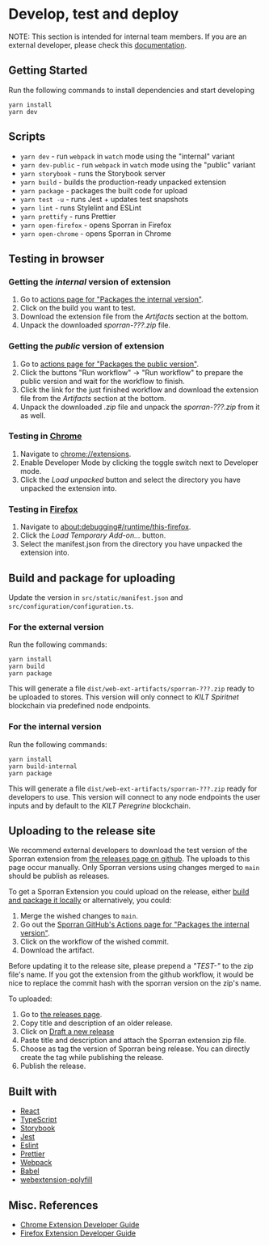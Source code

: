 # Develop, test and deploy

NOTE: This section is intended for internal team members. If you are an external developer, please check this [documentation](./external.md).

## Getting Started

Run the following commands to install dependencies and start developing

```
yarn install
yarn dev
```

## Scripts

- `yarn dev` - run `webpack` in `watch` mode using the "internal" variant
- `yarn dev-public` - run `webpack` in `watch` mode using the "public" variant
- `yarn storybook` - runs the Storybook server
- `yarn build` - builds the production-ready unpacked extension
- `yarn package` - packages the built code for upload
- `yarn test -u` - runs Jest + updates test snapshots
- `yarn lint` - runs Stylelint and ESLint
- `yarn prettify` - runs Prettier
- `yarn open-firefox` - opens Sporran in Firefox
- `yarn open-chrome` - opens Sporran in Chrome

## Testing in browser

### Getting the _internal_ version of extension

1. Go to [actions page for "Packages the internal version"](https://github.com/KILTprotocol/sporran-extension/actions/workflows/publish.yaml).
1. Click on the build you want to test.
1. Download the extension file from the _Artifacts_ section at the bottom.
1. Unpack the downloaded _sporran-???.zip_ file.

### Getting the _public_ version of extension

1. Go to [actions page for "Packages the public version"](https://github.com/KILTprotocol/sporran-extension/actions/workflows/stores.yaml).
1. Click the buttons "Run workflow" -> "Run workflow" to prepare the public version and wait for the workflow to finish.
1. Click the link for the just finished workflow and download the extension file from the _Artifacts_ section at the bottom.
1. Unpack the downloaded _.zip_ file and unpack the _sporran-???.zip_ from it as well.

### Testing in [Chrome](https://developer.chrome.com/docs/extensions/mv2/getstarted/#manifest)

1. Navigate to [chrome://extensions](chrome://extensions).
1. Enable Developer Mode by clicking the toggle switch next to Developer mode.
1. Click the _Load unpacked_ button and select the directory you have unpacked the extension into.

### Testing in [Firefox](https://extensionworkshop.com/documentation/develop/temporary-installation-in-firefox/)

1. Navigate to [about:debugging#/runtime/this-firefox](about:debugging#/runtime/this-firefox).
1. Click the _Load Temporary Add-on..._ button.
1. Select the manifest.json from the directory you have unpacked the extension into.

## Build and package for uploading

Update the version in `src/static/manifest.json` and `src/configuration/configuration.ts`.

### For the external version

Run the following commands:

```
yarn install
yarn build
yarn package
```

This will generate a file `dist/web-ext-artifacts/sporran-???.zip` ready to be uploaded to stores.
This version will only connect to _KILT Spiritnet_ blockchain via predefined node endpoints.

### For the internal version

Run the following commands:

```
yarn install
yarn build-internal
yarn package
```

This will generate a file `dist/web-ext-artifacts/sporran-???.zip` ready for developers to use.
This version will connect to any node endpoints the user inputs and by default to the _KILT Peregrine_ blockchain.

## Uploading to the release site

We recommend external developers to download the test version of the Sporran extension from [the releases page on github](https://github.com/BTE-Trusted-Entity/sporran-extension/releases).
The uploads to this page occur manually.
Only Sporran versions using changes merged to `main` should be publish as releases.

To get a Sporran Extension you could upload on the release, either [build and package it locally](#For-the-internal-version) or alternatively, you could:

1. Merge the wished changes to `main`.
2. Go out the [Sporran GitHub's Actions page for "Packages the internal version"](https://github.com/BTE-Trusted-Entity/sporran-extension/actions/workflows/publish.yaml).
3. Click on the workflow of the wished commit.
4. Download the artifact.

Before updating it to the release site, please prepend a _"TEST-"_ to the zip file's name.
If you got the extension from the github workflow, it would be nice to replace the commit hash with the sporran version on the zip's name.

To uploaded:

1. Go to [the releases page](https://github.com/BTE-Trusted-Entity/sporran-extension/releases).
2. Copy title and description of an older release.
3. Click on [Draft a new release](https://github.com/BTE-Trusted-Entity/sporran-extension/releases/new)
4. Paste title and description and attach the Sporran extension zip file.
5. Choose as tag the version of Sporran being release.
   You can directly create the tag while publishing the release.
6. Publish the release.

## Built with

- [React](https://reactjs.org)
- [TypeScript](https://www.typescriptlang.org/)
- [Storybook](https://storybook.js.org/)
- [Jest](https://jestjs.io)
- [Eslint](https://eslint.org/)
- [Prettier](https://prettier.io/)
- [Webpack](https://webpack.js.org/)
- [Babel](https://babeljs.io/)
- [webextension-polyfill](https://github.com/mozilla/webextension-polyfill)

## Misc. References

- [Chrome Extension Developer Guide](https://developer.chrome.com/extensions/devguide)
- [Firefox Extension Developer Guide](https://developer.mozilla.org/en-US/docs/Mozilla/Add-ons/WebExtensions)
